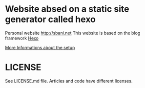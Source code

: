 # Website absed on a static site generator called hexo
Personal website  http://sbani.net
This website is based on the blog framework [Hexo](https://hexo.io/)

[More Informations about the setup](http://sbani.net/Tutorials/divshot-wercker-hexo-deploy.html)

# LICENSE
See LICENSE.md file. Articles and code have different licenses.
